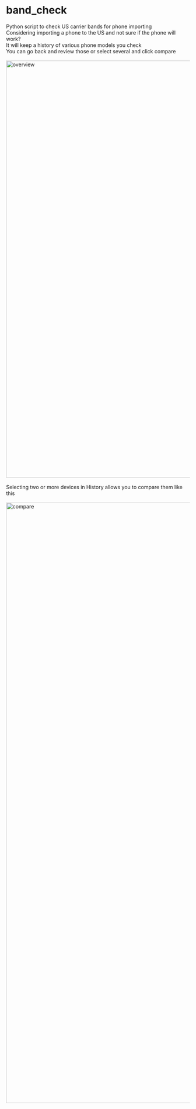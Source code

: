 # band_check
Python script to check US carrier bands for phone importing <br>
Considering importing a phone to the US and not sure if the phone will work? <br>
It will keep a history of various phone models you check<br>
You can go back and review those or select several and click compare<br>
<br>
<img width="1139" alt="overview" src="https://github.com/user-attachments/assets/1dee1bbd-1101-42a1-9237-ac6ddb23c5fe" /><br>
<br>
Selecting two or more devices in History allows you to compare them like this<br>
<br>
<img width="1640" alt="compare" src="https://github.com/user-attachments/assets/cb603dc2-c140-4e7c-9c12-4ca774c256c3" />
